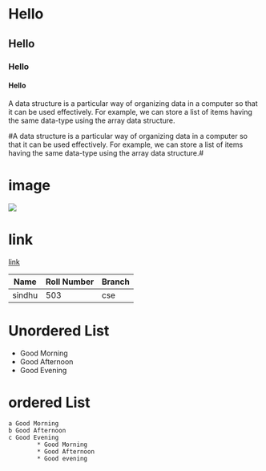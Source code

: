 # Hello
## Hello
### Hello
#### Hello
A data structure is a particular way of organizing data in a computer so that it can be used effectively. For example, we can store a list of items having the same data-type using the array data structure.

#A data structure is a particular way of organizing data in a computer so that it can be used effectively. For example, we can store a list of items having the same data-type using the array data structure.#

# image
![](https://tse2.mm.bing.net/th?id=OIP.5ZHYpv04ZHJ62Zk5uEykFgAAAA&pid=Api&P=0&w=300&h=300)

# link 
[link](https://github.com/fournotfourerror/task-2-giet/blob/main/README.md)

|Name | Roll Number | Branch|
|-----|-------------|-------|
|sindhu|503|cse|

# Unordered List
- Good Morning
- Good Afternoon
- Good Evening

# ordered List
    a Good Morning
    b Good Afternoon
    c Good Evening
            * Good Morning
            * Good Afternoon
            * Good evening
